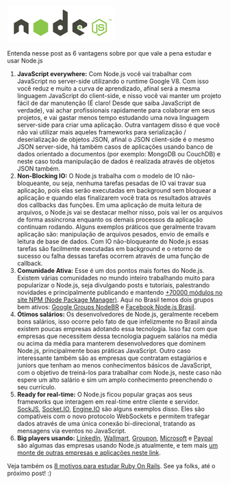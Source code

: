 ![6 Motivos para usar Node.js](/images/nodejs-logo.jpg "6 Motivos para usar Node.js")

Entenda nesse post as 6 vantagens sobre por que vale a pena estudar e usar Node.js

1.  **JavaScript everywhere:** Com Node.js você vai trabalhar com JavaScript no server-side utilizando o runtime Google V8\. Com isso você reduz e muito a curva de aprendizado, afinal será a mesma linguagem JavaScript do client-side, e nisso você vai manter um projeto fácil de dar manutenção (É claro! Desde que saiba JavaScript de verdade), vai achar profissionais rapidamente para colaborar em seus projetos, e vai gastar menos tempo estudando uma nova linguagem server-side para criar uma aplicação. Outra vantagem disso é que você não vai utilizar mais aqueles frameworks para serialização / deserialização de objetos JSON, afinal o JSON client-side é o mesmo JSON server-side, há também casos de aplicações usando banco de dados orientado a documentos (por exemplo: MongoDB ou CouchDB) e neste caso toda manipulação de dados é realizada através de objetos JSON também.
2.  **Non-Blocking IO:** O Node.js trabalha com o modelo de IO não-bloqueante, ou seja, nenhuma tarefas pesadas de IO vai travar sua aplicação, pois elas serão executadas em background sem bloquear a aplicação e quando elas finalizarem você trata os resultados através dos callbacks das funções. Em uma aplicação de muita leitura de arquivos, o Node.js vai se destacar melhor nisso, pois vai ler os arquivos de forma assíncrona enquanto os demais processos da aplicação continuam rodando. Alguns exemplos práticos que geralmente travam aplicação são: manipulação de arquivos pesados, envio de emails e leitura de base de dados. Com IO não-bloqueante do Node.js essas tarefas são facilmente executadas em background e o retorno de sucesso ou falha dessas tarefas ocorrem através de uma função de callback.
3.  **Comunidade Ativa:** Esse é um dos pontos mais fortes do Node.js. Existem várias comunidades no mundo inteiro trabalhando muito para popularizar o Node.js, seja divulgando posts e tutoriais, palestrando novidades e principalmente publicando e mantendo [+70000 módulos no site NPM (Node Package Manager)](https://www.npmjs.org). Aqui no Brasil temos dois grupos bem ativos: [Google Groups NodeBR](https://groups.google.com/forum/?hl=pt#!forum/nodebr) e [Facebook Node.js Brasil](https://www.facebook.com/groups/nodejsbrasil/).
4.  **Ótimos salários:** Os desenvolvedores de Node.js, geralmente recebem bons salários, isso ocorre pelo fato de que infelizmente no Brasil ainda existem poucas empresas adotando essa tecnologia. Isso faz com que empresas que necessitem dessa tecnologia paguem salários na média ou acima da média para manterem desenvolvedores que dominem Node.js, principalmente boas práticas JavaScript. Outro caso interessante também são as empresas que contratam estagiários e juniors que tenham ao menos conhecimentos básicos de JavaScript, com o objetivo de treiná-los para trabalhar com Node.js, neste caso não espere um alto salário e sim um amplo conhecimento preenchendo o seu currículo.
5.  **Ready for real-time:** O Node.js ficou popular graças aos seus frameworks que interagem em real-time entre cliente e servidor. [SockJS](https://github.com/sockjs), [Socket.IO](https://github.com/Automattic/socket.io), [Engine.IO](https://github.com/automattic/engine.io) são alguns exemplos disso. Eles são compatíveis com o novo protocolo WebSockets e permitem trafegar dados através de uma única conexão bi-direcional, tratando as mensagens via eventos no JavaScript.
6.  **Big players usando:** [LinkedIn](https://engineering.linkedin.com/nodejs/blazing-fast-nodejs-10-performance-tips-linkedin-mobile), [Wallmart](http://venturebeat.com/2012/01/24/why-walmart-is-using-node-js/), [Groupon](http://www.datacenterknowledge.com/archives/2013/12/06/need-speed-groupon-migrated-node-js/), [Microsoft](http://techcrunch.com/2013/11/21/microsoft-launches-node-js-tools-for-visual-studio/) e [Paypal](https://www.paypal-engineering.com/2013/11/22/node-js-at-paypal/) são algumas das empresas usando Node.js atualmente, e tem mais [um monte de outras empresas e aplicações neste link](https://github.com/joyent/node/wiki/Projects%2C-Applications%2C-and-Companies-Using-Node).

Veja também os [8 motivos para estudar Ruby On Rails](/8-motivos-para-estudar-ruby-on-rails "8 motivos para estudar Ruby On Rails"). See ya folks, até o próximo post! :)